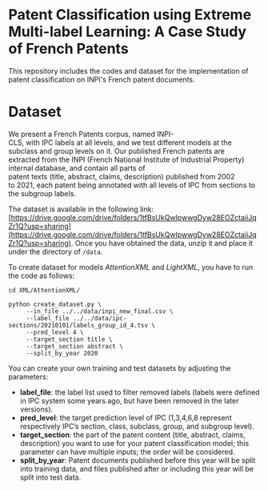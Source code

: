 # Patent Classification using Extreme Multi-label Learning: A Case Study of French Patents

This repository includes the codes and dataset for the implementation of patent classification on INPI's French patent documents.

# Dataset
We present a French Patents corpus, named  INPI-  
CLS, with IPC labels at all levels, and we test different models at the  
subclass and group levels on it. Our published French patents are  
extracted from the INPI (French National Institute of Industrial Property)  internal database, and contain all parts of  
patent texts (title, abstract, claims, description) published from 2002  
to 2021, each patent being annotated with all levels of IPC from sections to  
the subgroup labels.

The dataset is available in the following link: [https://drive.google.com/drive/folders/1tfBsUkQwIpwwgDyw28EOZctaiiJqZr1Q?usp=sharing](https://drive.google.com/drive/folders/1tfBsUkQwIpwwgDyw28EOZctaiiJqZr1Q?usp=sharing). Once you have obtained the data, unzip it and place it under the directory of `/data`.

To create dataset for models *AttentionXML* and *LightXML*, you have to run the code as follows:

```
cd XML/AttentionXML/
```
```
python create_dataset.py \
	 --in_file ../../data/inpi_new_final.csv \
	 --label_file ../../data/ipc-sections/20210101/labels_group_id_4.tsv \
	 --pred_level 4 \
	 --target_section title \
	 --target_section abstract \
	 --split_by_year 2020
```
You can create your own training and test datasets by adjusting the parameters:

- **label_file**: the label list used to filter removed labels (labels were defined in IPC system some years ago, but have been removed in the later versions).
- **pred_level**: the target prediction level of IPC (1,3,4,6,8 represent respectively IPC’s section, class, subclass, group, and subgroup level).
- **target_section**: the part of the patent content (title, abstract, claims, description) you want to use for your patent classification model; this parameter can have multiple inputs; the order will be considered.
- **split_by_year**: Patent documents published before this year will be split into training data, and files published after or including this year will be split into test data.
